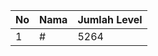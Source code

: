 | No | Nama            | Jumlah Level |
|----|-----------------|--------------|
| 1  | #    |    5264        |
